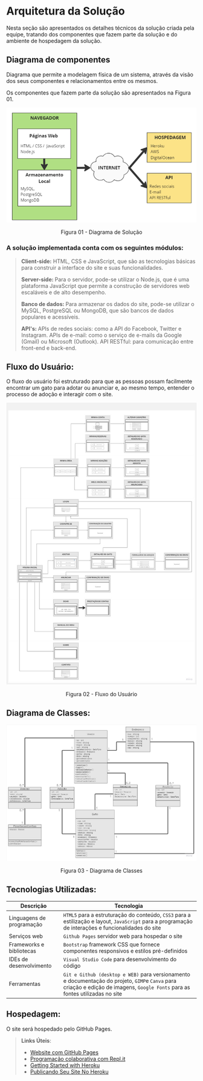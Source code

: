 # Arquitetura da Solução

  Nesta seção são apresentados os detalhes técnicos da solução criada pela equipe, tratando dos componentes que fazem parte da solução e do ambiente de hospedagem da solução.

## Diagrama de componentes

  Diagrama que permite a modelagem física de um sistema, através da visão dos seus componentes e relacionamentos entre os mesmos.

  Os componentes que fazem parte da solução são apresentados na Figura 01.

<div align="center">
  <img src="https://github.com/ICEI-PUC-Minas-PMV-ADS/pmv-ads-2023-1-e1-proj-web-t14-pmv-ads-2023-1-e1-proj-web-t14-g3-mmiau/blob/project-text/docs/img/236988241-46534002-8945-4873-b833-1e4fcd5c4fb0.png" alt="Diagrama de Solução">
  <p>Figura 01 - Diagrama de Solução</p>
</div>

### A solução implementada conta com os seguintes módulos:

> <p> <strong> Client-side:</strong> HTML, CSS e JavaScript, que são as tecnologias básicas para construir a interface do site e suas funcionalidades. <break>
>
> <strong> Server-side: </strong> Para o servidor, pode-se utilizar o Node.js, que é uma plataforma JavaScript que permite a construção de servidores web escaláveis e de alto desempenho. <break>
>
> <strong> Banco de dados: </strong> Para armazenar os dados do site, pode-se utilizar o MySQL, PostgreSQL ou MongoDB, que são bancos de dados populares e acessíveis. <break>
>
> <strong> API's: </strong>
APIs de redes sociais: como a API do Facebook, Twitter e Instagram. <break>
APIs de e-mail: como o serviço de e-mails da Google (Gmail) ou Microsoft (Outlook). <break>
API RESTful: para comunicação entre front-end e back-end.
</p>

 ## Fluxo do Usuário:
<p>   O fluxo do usuário foi estruturado para que as pessoas possam facilmente encontrar um gato para adotar ou anunciar e, ao mesmo tempo, entender o processo de adoção e interagir com o site. </p>

<div align="center">
  <img src="https://github.com/ICEI-PUC-Minas-PMV-ADS/pmv-ads-2023-1-e1-proj-web-t14-pmv-ads-2023-1-e1-proj-web-t14-g3-mmiau/blob/project-text/docs/img/Fluxo%20de%20Telas%20do%20Usuario.jpg">
  <p>Figura 02 - Fluxo do Usuário</p>
</div>
 
## Diagrama de Classes:

<div align="center">
  <img src="https://github.com/ICEI-PUC-Minas-PMV-ADS/pmv-ads-2023-1-e1-proj-web-t14-pmv-ads-2023-1-e1-proj-web-t14-g3-mmiau/blob/project-text/docs/img/236987970-d373b4e3-652e-4180-a2c5-463b06a7f9b5.jpg">
  <p>Figura 03 - Diagrama de Classes</p>
</div>

## Tecnologias Utilizadas:
 
|Descrição| Tecnologia |
|---|---|
|Linguagens de programação|	`HTML5` para a estruturação do conteúdo, `CSS3` para a estilização e layout, `JavaScript` para a programação de interações e funcionalidades do site|
|Serviços web|`Github Pages` servidor web para hospedar o site|
|Frameworks e bibliotecas|`Bootstrap` framework CSS que fornece componentes responsivos e estilos pré-definidos|
|IDEs de desenvolvimento|`Visual Studio Code` para desenvolvimento do código|
|Ferramentas|`Git e Github (desktop e WEB)` para versionamento e documentação do projeto, `GIMP`e `Canva` para criação e edição de imagens, `Google Fonts` para as fontes utilizadas no site|

## Hospedagem:

O site será hospedado pelo GitHub Pages.

> **Links Úteis**:
>
> - [Website com GitHub Pages](https://pages.github.com/)
> - [Programação colaborativa com Repl.it](https://repl.it/)
> - [Getting Started with Heroku](https://devcenter.heroku.com/start)
> - [Publicando Seu Site No Heroku](http://pythonclub.com.br/publicando-seu-hello-world-no-heroku.html)
 
 </body>
